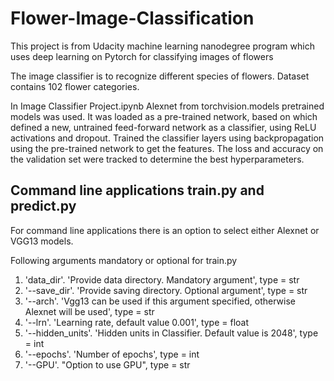 # Flower-Image-Classification
This project is from Udacity machine learning nanodegree program which uses deep learning on Pytorch for classifying images of flowers

The image classifier is to recognize different species of flowers. Dataset contains 102 flower categories.

In Image Classifier Project.ipynb Alexnet from torchvision.models pretrained models was used. It was loaded as a pre-trained network, based on which defined a new, untrained feed-forward network as a classifier, using ReLU activations and dropout. Trained the classifier layers using backpropagation using the pre-trained network to get the features. The loss and accuracy on the validation set were tracked to determine the best hyperparameters.

## Command line applications train.py and predict.py
For command line applications there is an option to select either Alexnet or VGG13 models.

Following arguments mandatory or optional for train.py

1. 'data_dir'. 'Provide data directory. Mandatory argument', type = str
2. '--save_dir'. 'Provide saving directory. Optional argument', type = str
3. '--arch'. 'Vgg13 can be used if this argument specified, otherwise Alexnet will be used', type = str
4. '--lrn'. 'Learning rate, default value 0.001', type = float
5. '--hidden_units'. 'Hidden units in Classifier. Default value is 2048', type = int
6. '--epochs'. 'Number of epochs', type = int
7. '--GPU'. "Option to use GPU", type = str
